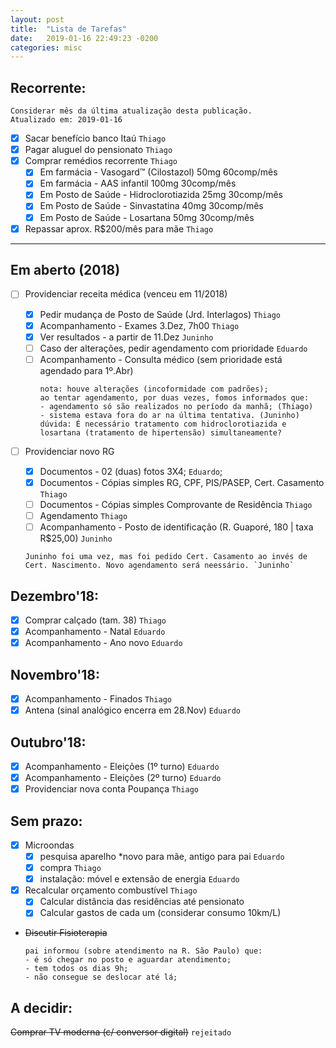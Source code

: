 ```yaml
---
layout: post
title:  "Lista de Tarefas"
date:   2019-01-16 22:49:23 -0200
categories: misc
---
```


## Recorrente:

```
Considerar mês da última atualização desta publicação.
Atualizado em: 2019-01-16
```
- [x] Sacar benefício banco Itaú `Thiago`
- [x] Pagar aluguel do pensionato `Thiago`
- [x] Comprar remédios recorrente `Thiago`
  - [x] Em farmácia - Vasogard™ (Cilostazol) 50mg 60comp/mês
  - [x] Em farmácia - AAS infantil 100mg 30comp/mês
  - [x] Em Posto de Saúde - Hidroclorotiazida 25mg 30comp/mês
  - [x] Em Posto de Saúde - Sinvastatina 40mg 30comp/mês
  - [x] Em Posto de Saúde - Losartana 50mg 30comp/mês
- [x] Repassar aprox. R$200/mês para mãe `Thiago`

---
## Em aberto (2018)
- [ ] Providenciar receita médica (venceu em 11/2018)
  - [x] Pedir mudança de Posto de Saúde (Jrd. Interlagos) `Thiago`
  - [x] Acompanhamento - Exames 3.Dez, 7h00 `Thiago`
  - [x] Ver resultados - a partir de 11.Dez `Juninho`
  - [ ] Caso der alterações, pedir agendamento com prioridade `Eduardo`
  - [ ] Acompanhamento - Consulta médico (sem prioridade está agendado para 1º.Abr)
	```
	nota: houve alterações (incoformidade com padrões);
	ao tentar agendamento, por duas vezes, fomos informados que:
	- agendamento só são realizados no período da manhã; (Thiago)
	- sistema estava fora do ar na última tentativa. (Juninho)
	dúvida: É necessário tratamento com hidroclorotiazida e
	losartana (tratamento de hipertensão) simultaneamente?
	```

- [ ] Providenciar novo RG
	- [x] Documentos - 02 (duas) fotos 3X4; `Eduardo`;
	- [x] Documentos - Cópias simples RG, CPF, PIS/PASEP, Cert. Casamento `Thiago`
	- [ ] Documentos - Cópias simples Comprovante de Residência `Thiago`
	- [ ] Agendamento `Thiago`
	- [ ] Acompanhamento - Posto de identificação (R. Guaporé, 180 | taxa R$25,00) `Juninho`
	```
	Juninho foi uma vez, mas foi pedido Cert. Casamento ao invés de
	Cert. Nascimento. Novo agendamento será neessário. `Juninho`
	```


## Dezembro'18:
- [x] Comprar calçado (tam. 38) `Thiago`
- [x] Acompanhamento - Natal `Eduardo`
- [x] Acompanhamento - Ano novo `Eduardo`

## Novembro'18:
- [x] Acompanhamento - Finados `Thiago`
- [x] Antena (sinal analógico encerra em 28.Nov) `Eduardo`

## Outubro'18:
- [x] Acompanhamento - Eleições (1º turno) `Eduardo`
- [x] Acompanhamento - Eleições (2º turno) `Eduardo`
- [x] Providenciar nova conta Poupança `Thiago`

## Sem prazo:
 - [x] Microondas
	- [x] pesquisa aparelho *novo para mãe, antigo para pai `Eduardo`
	- [x] compra `Thiago`
	- [x] instalação: móvel e extensão de energia `Eduardo`
- [x] Recalcular orçamento combustível `Thiago`
	- [x] Calcular distância das residências até pensionato
	- [x] Calcular gastos de cada um (considerar consumo 10km/L)

- ~~Discutir Fisioterapia~~
	```
	pai informou (sobre atendimento na R. São Paulo) que:
	- é só chegar no posto e aguardar atendimento;
	- tem todos os dias 9h;
	- não consegue se deslocar até lá;
	```

## A decidir:
~~Comprar TV moderna (c/ conversor digital)~~ `rejeitado`
